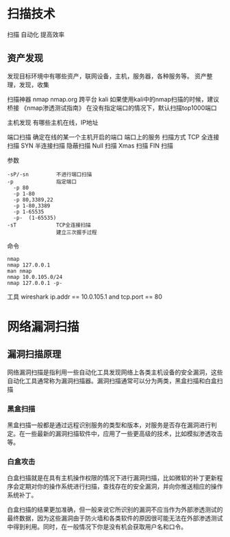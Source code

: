 # 扫描技术
  扫描
  自动化
  提高效率

## 资产发现
发现目标环境中有哪些资产，联网设备，主机，服务器，各种服务等。
资产整理，发现，收集

扫描神器
  nmap
  nmap.org
  跨平台 
  kali
  如果使用kali中的nmap扫描的时候，建议桥接
  《nmap渗透测试指南》
  在没有指定端口的情况下，默认扫描top1000端口

主机发现
  有哪些主机在线，IP地址

端口扫描
  确定在线的某一个主机开启的端口
  端口上的服务
  扫描方式
    TCP 全连接扫描
    SYN 半连接扫描
    隐蔽扫描
      Null 扫描
      Xmas 扫描
      FIN 扫描

参数
```
-sP/-sn         不进行端口扫描
-p              指定端口
  -p 80
  -p 1-80
  -p 80,3389,22
  -p 1-80,3389
  -p 1-65535
  -p-  (1-65535)
-sT             TCP全连接扫描
                建立三次握手过程

```

命令
```
nmap
nmap 127.0.0.1
man nmap
nmap 10.0.105.0/24
nmap 127.0.0.1 -p-

```

工具
  wireshark 
  ip.addr == 10.0.105.1 and tcp.port == 80

# 网络漏洞扫描

## 漏洞扫描原理

网络漏洞扫描是指利用一些自动化工具发现网络上各类主机设备的安全漏洞，这些自动化工具通常称为漏洞扫描器。漏洞扫描通常可以分为两类，黑盒扫描和白盒扫描

### 黑盒扫描

黑盒扫描一般都是通过远程识别服务的类型和版本，对服务是否存在漏洞进行判定。在一些最新的漏洞扫描软件中，应用了一些更高级的技术，比如模拟渗透攻击等。

### 白盒攻击

白盒扫描就是在具有主机操作权限的情况下进行漏洞扫描，比如微软的补丁更新程序会定期对你的操作系统进行扫描，查找存在的安全漏洞，并向你推送相应的操作系统补丁。

白盒扫描的结果更加准确，但一般来说它所识别的漏洞不应当作为外部渗透测试的最终数据，因为这些漏洞由于防火墙和各类软件的原因很可能无法在外部渗透测试中得到利用。同时，在一般情况下你是没有机会获取用户名和口令。

